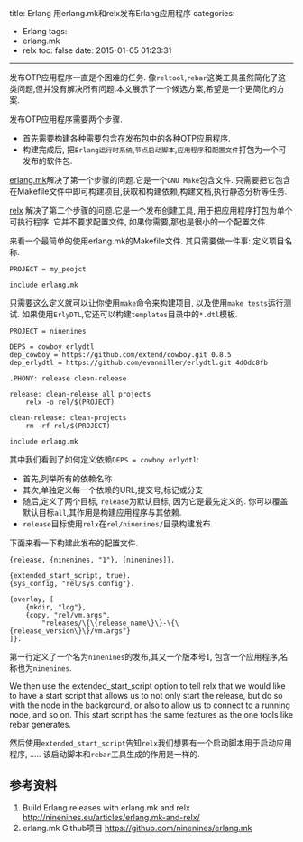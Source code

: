 title: Erlang 用erlang.mk和relx发布Erlang应用程序
categories:
  - Erlang
tags:
  - erlang.mk
  - relx
toc: false
date: 2015-01-05 01:23:31
---

发布OTP应用程序一直是个困难的任务. 像`reltool`,`rebar`这类工具虽然简化了这类问题,但并没有解决所有问题.本文展示了一个候选方案,希望是一个更简化的方案.

发布OTP应用程序需要两个步骤.

- 首先需要构建各种需要包含在发布包中的各种OTP应用程序.
- 构建完成后, 把`Erlang运行时系统`,`节点启动脚本`,`应用程序`和`配置文件`打包为一个可发布的软件包.

[erlang.mk](https://github.com/extend/erlang.mk)解决了第一个步骤的问题.它是一个`GNU Make`包含文件. 只需要把它包含在Makefile文件中即可构建项目,获取和构建依赖,构建文档,执行静态分析等任务.

[relx](https://github.com/erlware/relx) 解决了第二个步骤的问题.它是一个发布创建工具, 用于把应用程序打包为单个可执行程序. 它并不要求配置文件, 如果你需要,那也是很小的一个配置文件.

来看一个最简单的使用erlang.mk的Makefile文件. 其只需要做一件事: 定义项目名称.

    PROJECT = my_peojct

    include erlang.mk

只需要这么定义就可以让你使用`make`命令来构建项目, 以及使用`make tests`运行测试. 如果使用`ErlyDTL`,它还可以构建`templates`目录中的`*.dtl`模板.

    PROJECT = ninenines

    DEPS = cowboy erlydtl
    dep_cowboy = https://github.com/extend/cowboy.git 0.8.5
    dep_erlydtl = https://github.com/evanmiller/erlydtl.git 4d0dc8fb

    .PHONY: release clean-release

    release: clean-release all projects
        relx -o rel/$(PROJECT)

    clean-release: clean-projects
        rm -rf rel/$(PROJECT)

    include erlang.mk

其中我们看到了如何定义依赖`DEPS = cowboy erlydtl`:

- 首先,列举所有的依赖名称
- 其次,单独定义每一个依赖的URL,提交号,标记或分支
- 随后,定义了两个目标, `release`为默认目标, 因为它是最先定义的. 你可以覆盖默认目标`all`,其作用是构建应用程序与其依赖.
- `release`目标使用`relx`在`rel/ninenines/`目录构建发布.

下面来看一下构建此发布的配置文件.

    {release, {ninenines, "1"}, [ninenines]}.

    {extended_start_script, true}.
    {sys_config, "rel/sys.config"}.

    {overlay, [
        {mkdir, "log"},
        {copy, "rel/vm.args",
            "releases/\{\{release_name\}\}-\{\{release_version\}\}/vm.args"}
    ]}.

第一行定义了一个名为`ninenines`的发布,其又一个版本号`1`, 包含一个应用程序,名称也为`ninenines`.

We then use the extended_start_script option to tell relx that we would like to have a start script that allows us to
not only start the release, but do so with the node in the background, or also to allow us to connect to a running node, and so on.
This start script has the same features as the one tools like rebar generates.

然后使用`extended_start_script`告知`relx`我们想要有一个启动脚本用于启动应用程序, .....
该启动脚本和`rebar`工具生成的作用是一样的.

## 参考资料

1. Build Erlang releases with erlang.mk and relx
http://ninenines.eu/articles/erlang.mk-and-relx/
2. erlang.mk Github项目
https://github.com/ninenines/erlang.mk
